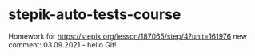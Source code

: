 # stepik-auto-tests-course
Homework for https://stepik.org/lesson/187065/step/4?unit=161976
new comment: 03.09.2021 - hello Git!
